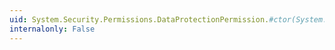 ```yaml
---
uid: System.Security.Permissions.DataProtectionPermission.#ctor(System.Security.Permissions.PermissionState)
internalonly: False
---
```

